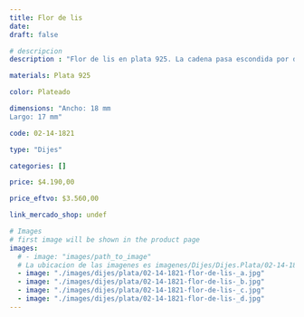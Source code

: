 ```yaml
---
title: Flor de lis 
date: 
draft: false

# descripcion
description : "Flor de lis en plata 925. La cadena pasa escondida por detrás del dije. Muy delicado. Significado: La flor de lis es un símbolo de poder, soberanía, honor y lealtad, y también de pureza de cuerpo y alma."

materials: Plata 925

color: Plateado

dimensions: "Ancho: 18 mm 
Largo: 17 mm"

code: 02-14-1821

type: "Dijes"

categories: []

price: $4.190,00

price_eftvo: $3.560,00

link_mercado_shop: undef

# Images
# first image will be shown in the product page
images:
  # - image: "images/path_to_image"
  # La ubicacion de las imagenes es imagenes/Dijes/Dijes.Plata/02-14-1821-flor-de-lis-
  - image: "./images/dijes/plata/02-14-1821-flor-de-lis-_a.jpg"
  - image: "./images/dijes/plata/02-14-1821-flor-de-lis-_b.jpg"
  - image: "./images/dijes/plata/02-14-1821-flor-de-lis-_c.jpg"
  - image: "./images/dijes/plata/02-14-1821-flor-de-lis-_d.jpg"
---
```

